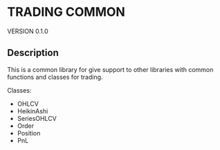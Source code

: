 # TRADING COMMON

VERSION 0.1.0

## Description

This is a common library for give support to other libraries with common functions and classes for trading.

Classes:
- OHLCV
- HeikinAshi
- SeriesOHLCV
- Order
- Position
- PnL
